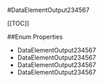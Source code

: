 #DataElementOutput234567

[[TOC]]

##Enum Properties 

* DataElementOutput234567
* DataElementOutput234567
* DataElementOutput234567
* DataElementOutput234567